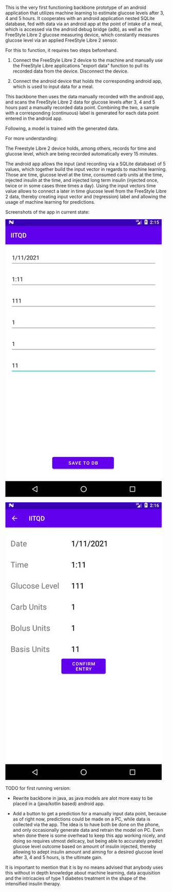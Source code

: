 This is the very first functioning backbone prototype of an android application that utilizes machine learning to estimate glucose levels after 3, 4 and 5 hours. It cooperates with an android application nested SQLite database, fed with data via an android app at the point of intake of a meal, which is accessed via the android debug bridge (adb), as well as the FreeStyle Libre 2 glucose measuring device, which constantly measures glucose level via an applied FreeStyle Libre 2 sensor.

For this to function, it requires two steps beforehand.

1. Connect the FreeStyle Libre 2 device to the machine and manually use the FreeStyle Libre applications "export data" function to pull its recorded data from the device. Disconnect the device.

2. Connect the android device that holds the corresponding android app, which is used to input data for a meal.

This backbone then uses the data manually recorded with the android app, and scans the FreeStyle Libre 2 data for glucose levels after 3, 4 and 5 hours past a manually recorded data point. Combining the two, a sample with a corresponding (continuous) label is generated for each data point entered in the android app.

Following, a model is trained with the generated data.

For more understanding:

The Freestyle Libre 2 device holds, among others, records for time and glucose level, which are being recorded automatically every 15 minutes.

The android app allows the input (and recording via a SQLite database) of 5 values, which together build the input vector in regards to machine learning. Those are time, glucose level at the time, consumed carb units at the time, injected insulin at the time,  and injected long term insulin (injected once, twice or in some cases three times a day). Using the input vectors time value allows to connect a later in time glucose level from the FreeStyle Libre 2 data, thereby creating input vector and (regression) label and allowing the usage of machine learning for predictions.

Screenshots of the app in current state:

![](images/mainactivity.png)

![](images/activitydisplaymessage.png)

TODO for first running version:

- Rewrite backbone in java, as java models are alot more easy to be placed in a (java/kotlin based) android app.

- Add a button to get a prediction for a manually input data point, because as of right now, predictions could be made on a PC, while data is collected via the app. The idea is to have both be done on the phone, and only occasionally generate data and retrain the model on PC. Even when done there is some overhead to keep this app working nicely, and doing so requires utmost delicacy, but being able to accurately predict glucose level outcome based on amount of insulin injected, thereby allowing to adept insulin amount and aiming for a desired glucose level after 3, 4 and 5 hours, is the ultimate gain.

It is important to mention that it is by no means advised that anybody uses this without in depth knowledge about machine learning, data acquisition and the intricacies of type 1 diabetes treatment in the shape of the intensified insulin therapy.